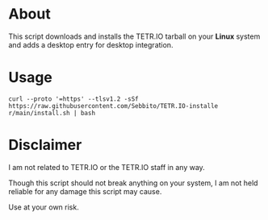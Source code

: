 # About

This script downloads and installs the TETR.IO tarball on your **Linux** system and adds a desktop entry for desktop integration.

# Usage

```
curl --proto '=https' --tlsv1.2 -sSf https://raw.githubusercontent.com/Sebbito/TETR.IO-installe
r/main/install.sh | bash
```

# Disclaimer

I am not related to TETR.IO or the TETR.IO staff in any way.

Though this script should not break anything on your system, I am not held reliable for any damage this script may cause.

Use at your own risk.
